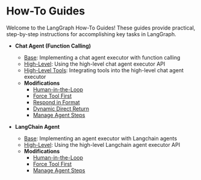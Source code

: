 # How-To Guides

Welcome to the LangGraph How-To Guides! These guides provide practical, step-by-step instructions for accomplishing key tasks in LangGraph.


- **Chat Agent (Function Calling)**
    - [Base](chat_agent_executor_with_function_calling/base.ipynb): Implementing a chat agent executor with function calling
    - [High-Level](chat_agent_executor_with_function_calling/high-level.ipynb): Using the high-level chat agent executor API
    - [High-Level Tools](chat_agent_executor_with_function_calling/high-level-tools.ipynb): Integrating tools into the high-level chat agent executor
    - **Modifications**
        - [Human-in-the-Loop](chat_agent_executor_with_function_calling/human-in-the-loop.ipynb)
        - [Force Tool First](chat_agent_executor_with_function_calling/force-calling-a-tool-first.ipynb)
        - [Respond in Format](chat_agent_executor_with_function_calling/respond-in-format.ipynb)
        - [Dynamic Direct Return](chat_agent_executor_with_function_calling/dynamically-returning-directly.ipynb)
        - [Manage Agent Steps](chat_agent_executor_with_function_calling/managing-agent-steps.ipynb)

- **LangChain Agent**
    - [Base](agent_executor/base.ipynb): Implementing an agent executor with Langchain agents  
    - [High-Level](agent_executor/high-level.ipynb): Using the high-level Langchain agent executor API
    - **Modifications** 
        - [Human-in-the-Loop](agent_executor/human-in-the-loop.ipynb)
        - [Force Tool First](agent_executor/force-calling-a-tool-first.ipynb)
        - [Manage Agent Steps](agent_executor/managing-agent-steps.ipynb)
